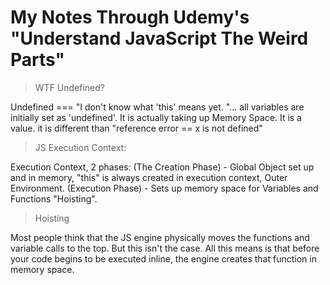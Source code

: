 My Notes Through Udemy's "Understand JavaScript The Weird Parts"
================================================================

> WTF Undefined?



Undefined === "I don't know what 'this' means yet. "... all variables are initially set as 'undefined'. It is actually taking up Memory Space. It is a value. it is different than "reference error == x is not defined"

> JS Execution Context:

 Execution Context, 2 phases: (The Creation Phase) - Global Object set up and in memory, "this" is always created in execution context, Outer Environment. (Execution Phase) - Sets up memory space for Variables and Functions "Hoisting".
  
> Hoisting

 Most people think that the JS engine physically moves the functions and variable calls to the top. But this isn't the case. All this means is that before your code begins to be executed inline, the engine creates that function in memory space. 

